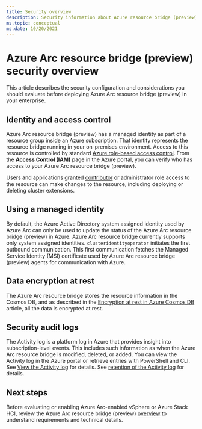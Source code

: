 ```yaml
---
title: Security overview
description: Security information about Azure resource bridge (preview).
ms.topic: conceptual
ms.date: 10/20/2021
---
```


# Azure Arc resource bridge (preview) security overview

This article describes the security configuration and considerations you should evaluate before deploying Azure Arc resource bridge (preview) in your enterprise.

## Identity and access control

Azure Arc resource bridge (preview) has a managed identity as part of a resource group inside an Azure subscription. That identity represents the resource bridge running in your on-premises environment. Access to this resource is controlled by standard [Azure role-based access control](../../role-based-access-control/overview.md). From the [**Access Control (IAM)**](../../role-based-access-control/role-assignments-portal.md) page in the Azure portal, you can verify who has access to your Azure Arc resource bridge (preview).

Users and applications granted [contributor](../../role-based-access-control/built-in-roles.md#contributor) or administrator role access to the resource can make changes to the resource, including deploying or deleting cluster extensions.

## Using a managed identity

By default, the Azure Active Directory system assigned identity used by Azure Arc can only be used to update the status of the Azure Arc resource bridge (preview) in Azure. Azure Arc resource bridge currently supports only system assigned identities. `clusteridentityoperator` initiates the first outbound communication. This first communication fetches the Managed Service Identity (MSI) certificate used by Azure Arc resource bridge (preview) agents for communication with Azure.

## Data encryption at rest

The Azure Arc resource bridge stores the resource information in the Cosmos DB, and as described in the [Encryption at rest in Azure Cosmos DB](../../cosmos-db/database-encryption-at-rest.md) article, all the data is encrypted at rest.

## Security audit logs

The Activity log is a platform log in Azure that provides insight into subscription-level events. This includes such information as when the Azure Arc resource bridge is modified, deleted, or added. You can view the Activity log in the Azure portal or retrieve entries with PowerShell and CLI. See [View the Activity log](../../azure-monitor/essentials/activity-log.md#view-the-activity-log) for details. See [retention of the Activity log](../../azure-monitor/essentials/activity-log.md#retention-period) for details.

## Next steps

Before evaluating or enabling Azure Arc-enabled vSphere or Azure Stack HCI, review the Azure Arc resource bridge (preview) [overview](overview.md) to understand requirements and technical details.